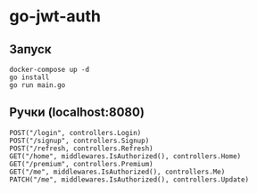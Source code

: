 # go-jwt-auth
## Запуск
```
docker-compose up -d
go install
go run main.go
```
## Ручки (localhost:8080)
```
POST("/login", controllers.Login)
POST("/signup", controllers.Signup)
POST("/refresh, controllers.Refresh)
GET("/home", middlewares.IsAuthorized(), controllers.Home)
GET("/premium", controllers.Premium)
GET("/me", middlewares.IsAuthorized(), controllers.Me)
PATCH("/me", middlewares.IsAuthorized(), controllers.Update)
```
